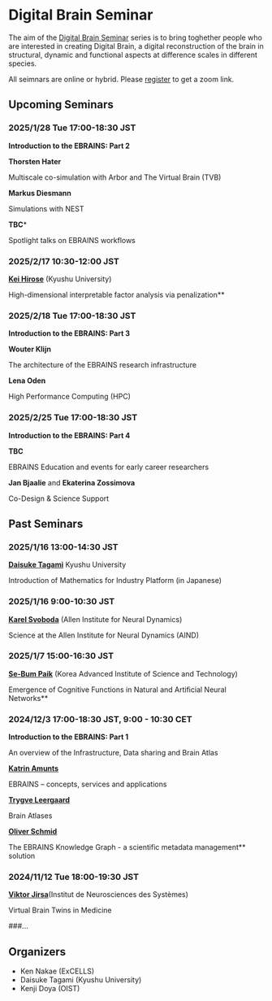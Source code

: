 # Digital Brain Seminar

The aim of the [Digital Brain Seminar](https://boatneck-weeder-7b7.notion.site/Digital-Brain-Seminar-90cc94badac64d32a281cba4245ed66d) series is to bring toghether people who are interested in creating Digital Brain, a digital reconstruction of the brain in structural, dynamic and functional aspects at difference scales in different species.

All seimnars are online or hybrid. Please [register](https://boatneck-weeder-7b7.notion.site/Digital-Brain-Seminar-90cc94badac64d32a281cba4245ed66d) to get a zoom link.

## Upcoming Seminars

### 2025/1/28 Tue 17:00-18:30 JST

**Introduction to the EBRAINS: Part 2**

**Thorsten Hater**

Multiscale co-simulation with Arbor and The Virtual Brain (TVB)

**Markus Diesmann**

Simulations with NEST

**TBC***

Spotlight talks on EBRAINS workflows

### 2025/2/17 10:30-12:00 JST

[**Kei Hirose**](https://keihirose.com/) (Kyushu University)  

High-dimensional interpretable factor analysis via penalization**

### 2025/2/18 Tue 17:00-18:30 JST

**Introduction to the EBRAINS: Part 3**

**Wouter Klijn**

The architecture of the EBRAINS research infrastructure

**Lena Oden**

High Performance Computing (HPC)

### 2025/2/25 Tue 17:00-18:30 JST
**Introduction to the EBRAINS: Part 4**

**TBC**

EBRAINS Education and events for early career researchers 

**Jan Bjaalie** and **Ekaterina Zossimova**

Co-Design & Science Support

## Past Seminars

### 2025/1/16 13:00-14:30 JST

[**Daisuke Tagami**](https://hyoka.ofc.kyushu-u.ac.jp/html/100023049_ja.html) Kyushu University  

Introduction of Mathematics for Industry Platform (in Japanese)

### 2025/1/16 9:00-10:30 JST

[**Karel Svoboda**](20250116_Svoboda.html) (Allen Institute for Neural Dynamics)  

Science at the Allen Institute for Neural Dynamics (AIND)

### 2025/1/7 15:00-16:30 JST

[**Se-Bum Paik**](https://cogi.kaist.ac.kr/) (Korea Advanced Institute of Science and Technology)  

Emergence of Cognitive Functions in Natural and Artificial Neural Networks**

### 2024/12/3 17:00-18:30 JST, 9:00 - 10:30 CET

**Introduction to the EBRAINS: Part 1**

An overview of the Infrastructure, Data sharing and Brain Atlas

[**Katrin Amunts**](https://www.fz-juelich.de/profile/amunts_k)

EBRAINS – concepts, services and applications

[**Trygve Leergaard**](https://www.med.uio.no/imb/english/people/aca/leergaar/)

Brain Atlases

[**Oliver Schmid**](https://www.cscs.ch/about/staff)

The EBRAINS Knowledge Graph - a scientific metadata management** solution 

### 2024/11/12 Tue 18:00-19:30 JST

[**Viktor Jirsa**](https://ins-amu.fr/jirsaviktor)(Institut de Neurosciences des Systèmes)

Virtual Brain Twins in Medicine

###...

## Organizers
* Ken Nakae (ExCELLS)
* Daisuke Tagami (Kyushu University)
* Kenji Doya (OIST)


